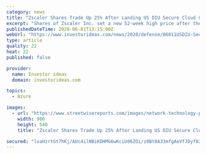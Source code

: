 ```yaml
---
category: news
title: "Zscaler Shares Trade Up 25% After Landing US DIU Secure Cloud Contract"
excerpt: "Shares of Zscaler Inc. set a new 52-week high price after the company reported that it was selected by the U.S. DoD's Defense Innovation Unit for a secure cloud management project. Cloud-based security company Zscaler Inc."
publishedDateTime: 2020-06-01T13:15:00Z
webUrl: "https://www.investorideas.com/news/2020/defense/06011USDIU-SecureCloud.asp"
type: article
quality: 22
heat: 22
published: false

provider:
  name: Investor ideas
  domain: investorideas.com

topics:
  - Azure

images:
  - url: "https://www.streetwisereports.com/images/network-technology-pixabay4-14-20-900.jpg"
    width: 900
    height: 540
    title: "Zscaler Shares Trade Up 25% After Landing US DIU Secure Cloud Contract"

secured: "lvaHzrtGt7hKj/AUc4ilNBiKDHMG6wKciUd6ZOi/z0Bt0A33mfgAeVfJDyf8ZKGPrpfB5WL9/cHEAEFH1N+qRcZTgHMdaVAmT2utETWhK7s6zF/QNHj4lSBFZJSk79399nxXVtM6iE4gd9bHqrFYV4kqy3vJ6vQdLS7qRnWQFzvHVun6Kldbz+n46bA7K8BtGZGk66R2a0ctABejbvfSr7O7hBxzacatD6nyZSIH5BuzrXMMfqzYE8gtCd7lRypVioywAPzvow5z92FpMvYQKY9OmEG8ZCPm1ulfFQnjHl4ZoT5xfnYqM6rJV4Jf/+FL;A4Hj9rMAOKjndXjP952hiw=="
---
```


